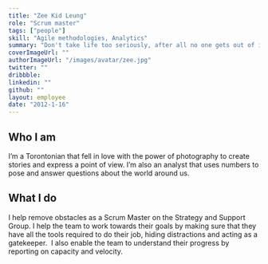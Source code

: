 ```yaml
---
title: "Zee Kid Leung"
role: "Scrum master"
tags: ["people"]
skill: "Agile methodologies, Analytics"
summary: "Don't take life too seriously, after all no one gets out of it alive"
coverImageUrl: ""
authorImageUrl: "/images/avatar/zee.jpg"
twitter: ""
dribbble:
linkedin: ""
github: ""
layout: employee
date: "2012-1-16"
---
```


## Who I am

I’m a Torontonian that fell in love with the power of photography to create stories and express a point of view. I’m also an analyst that uses numbers to pose and answer questions about the world around us.


## What I do

I help remove obstacles as a Scrum Master on the Strategy and Support Group. I help the team to work towards their goals by making sure that they have all the tools required to do their job, hiding distractions and acting as a gatekeeper.  I also enable the team to understand their progress by reporting on capacity and velocity.
